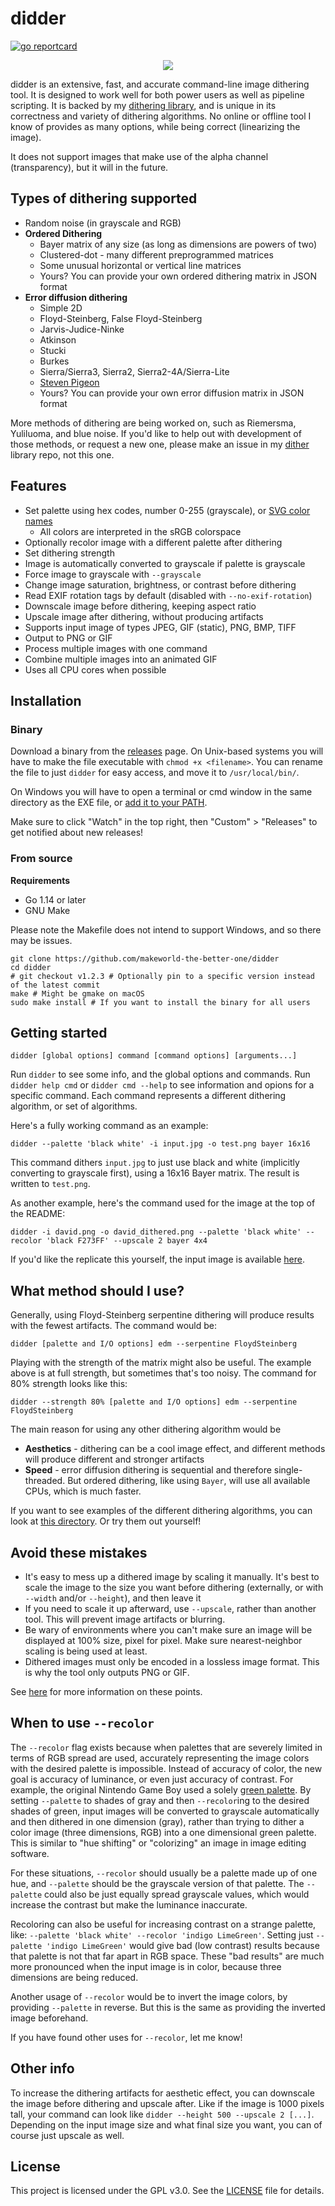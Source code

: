 # didder

[![go reportcard](https://goreportcard.com/badge/github.com/makeworld-the-better-one/didder)](https://goreportcard.com/report/github.com/makeworld-the-better-one/didder)

<p align="center">
<img src="david_dithered.png" />
</p>


didder is an extensive, fast, and accurate command-line image dithering tool. It is designed to work well for both power users as well as pipeline scripting.
It is backed by my [dithering library](https://github.com/makeworld-the-better-one/dither), and is unique in its correctness and variety of dithering algorithms. No online or offline tool I know of provides as many options, while being correct (linearizing the image).

It does not support images that make use of the alpha channel (transparency), but it will in the future.

## Types of dithering supported

- Random noise (in grayscale and RGB)
- **Ordered Dithering**
  - Bayer matrix of any size (as long as dimensions are powers of two)
  - Clustered-dot - many different preprogrammed matrices
  - Some unusual horizontal or vertical line matrices
  - Yours? You can provide your own ordered dithering matrix in JSON format
- **Error diffusion dithering**
  - Simple 2D
  - Floyd-Steinberg, False Floyd-Steinberg
  - Jarvis-Judice-Ninke
  - Atkinson
  - Stucki
  - Burkes
  - Sierra/Sierra3, Sierra2, Sierra2-4A/Sierra-Lite
  - [Steven Pigeon](https://hbfs.wordpress.com/2013/12/31/dithering/)
  - Yours? You can provide your own error diffusion matrix in JSON format

More methods of dithering are being worked on, such as Riemersma, Yuliluoma, and blue noise. If you'd like to help out with development of those methods, or request a new one, please make an issue in my [dither](https://github.com/makeworld-the-better-one/dither) library repo, not this one.

## Features
- Set palette using hex codes, number 0-255 (grayscale), or [SVG color names](https://www.w3.org/TR/SVG11/types.html#ColorKeywords)
  - All colors are interpreted in the sRGB colorspace
- Optionally recolor image with a different palette after dithering
- Set dithering strength
- Image is automatically converted to grayscale if palette is grayscale
- Force image to grayscale with `--grayscale`
- Change image saturation, brightness, or contrast before dithering
- Read EXIF rotation tags by default (disabled with `--no-exif-rotation`)
- Downscale image before dithering, keeping aspect ratio
- Upscale image after dithering, without producing artifacts
- Supports input image of types JPEG, GIF (static), PNG, BMP, TIFF 
- Output to PNG or GIF
- Process multiple images with one command
- Combine multiple images into an animated GIF
- Uses all CPU cores when possible

## Installation

### Binary

Download a binary from the [releases](https://github.com/makeworld-the-better-one/didder/releases) page. On Unix-based systems you will have to make the file executable with `chmod +x <filename>`. You can rename the file to just `didder` for easy access, and move it to `/usr/local/bin/`.

On Windows you will have to open a terminal or cmd window in the same directory as the EXE file, or [add it to your PATH](https://stackoverflow.com/a/41895179).

Make sure to click "Watch" in the top right, then "Custom" > "Releases" to get notified about new releases!

### From source

**Requirements**
- Go 1.14 or later
- GNU Make

Please note the Makefile does not intend to support Windows, and so there may be issues.

```shell
git clone https://github.com/makeworld-the-better-one/didder
cd didder
# git checkout v1.2.3 # Optionally pin to a specific version instead of the latest commit
make # Might be gmake on macOS
sudo make install # If you want to install the binary for all users
```

## Getting started

```
didder [global options] command [command options] [arguments...]
```

Run `didder` to see some info, and the global options and commands. Run `didder help cmd` or `didder cmd --help` to see information and opions for a specific command.
Each command represents a different dithering algorithm, or set of algorithms.

Here's a fully working command as an example:
```shell
didder --palette 'black white' -i input.jpg -o test.png bayer 16x16
```
This command dithers `input.jpg` to just use black and white (implicitly converting to grayscale first), using a 16x16 Bayer matrix. The result is written to `test.png`.

As another example, here's the command used for the image at the top of the README:
```shell
didder -i david.png -o david_dithered.png --palette 'black white' --recolor 'black F273FF' --upscale 2 bayer 4x4
```

If you'd like the replicate this yourself, the input image is available [here](https://upload.wikimedia.org/wikipedia/commons/7/71/Michelangelo%27s_David_-_63_grijswaarden.png).

## What method should I use?

Generally, using Floyd-Steinberg serpentine dithering will produce results with the fewest artifacts. The command would be:

```shell
didder [palette and I/O options] edm --serpentine FloydSteinberg
```

Playing with the strength of the matrix might also be useful. The example above is at full strength, but sometimes that's too noisy. The command for 80% strength looks like this:

```shell
didder --strength 80% [palette and I/O options] edm --serpentine FloydSteinberg
```

The main reason for using any other dithering algorithm would be

- **Aesthetics** - dithering can be a cool image effect, and different methods will produce different and stronger artifacts
- **Speed** - error diffusion dithering is sequential and therefore single-threaded. But ordered dithering, like using `Bayer`, will use all available CPUs, which is much faster.

If you want to see examples of the different dithering algorithms, you can look at [this directory](https://github.com/makeworld-the-better-one/dither/tree/master/images/output). Or try them out yourself!

## Avoid these mistakes

- It's easy to mess up a dithered image by scaling it manually. It's best to scale the image to the size you want before dithering (externally, or with `--width` and/or `--height`), and then leave it
- If you need to scale it up afterward, use `--upscale`, rather than another tool. This will prevent image artifacts or blurring.
- Be wary of environments where you can't make sure an image will be displayed at 100% size, pixel for pixel. Make sure nearest-neighbor scaling is being used at least.
- Dithered images must only be encoded in a lossless image format. This is why the tool only outputs PNG or GIF.

See [here](https://github.com/makeworld-the-better-one/dither#scaling-images) for more information on these points.

## When to use `--recolor`

The `--recolor` flag exists because when palettes that are severely limited in terms of RGB spread are used, accurately representing the image colors with the desired palette is impossible. Instead of accuracy of color, the new goal is accuracy of luminance, or even just accuracy of contrast. For example, the original Nintendo Game Boy used a solely [green palette](https://en.wikipedia.org/wiki/List_of_video_game_console_palettes#Game_Boy). By setting `--palette` to shades of gray and then `--recolor`ing to the desired shades of green, input images will be converted to grayscale automatically and then dithered in one dimension (gray), rather than trying to dither a color image (three dimensions, RGB) into a one dimensional green palette. This is similar to "hue shifting" or "colorizing" an image in image editing software.

For these situations, `--recolor` should usually be a palette made up of one hue, and `--palette` should be the grayscale version of that palette. The `--palette` could also be just equally spread grayscale values, which would increase the contrast but make the luminance inaccurate.

Recoloring can also be useful for increasing contrast on a strange palette, like: `--palette 'black white' --recolor 'indigo LimeGreen'`. Setting just `--palette 'indigo LimeGreen'` would give bad (low contrast) results because that palette is not that far apart in RGB space. These "bad results" are much more pronounced when the input image is in color, because three dimensions are being reduced.

Another usage of `--recolor` would be to invert the image colors, by providing `--palette` in reverse. But this is the same as providing the inverted image beforehand.

If you have found other uses for `--recolor`, let me know!

## Other info

To increase the dithering artifacts for aesthetic effect, you can downscale the image before dithering and upscale after. Like if the image is 1000 pixels tall, your command can look like `didder --height 500 --upscale 2 [...]`. Depending on the input image size and what final size you want, you can of course just upscale as well.


## License
This project is licensed under the GPL v3.0. See the [LICENSE](./LICENSE) file for details.
